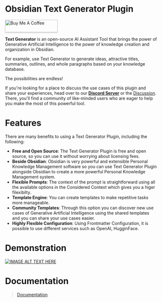 
# Obsidian Text Generator Plugin 
<a href="https://www.buymeacoffee.com/haouarine" target="_blank"><img src="https://www.buymeacoffee.com/assets/img/custom_images/orange_img.png" alt="Buy Me A Coffee" style="height: 41px !important;width: 174px !important;box-shadow: 0px 3px 2px 0px rgba(190, 190, 190, 0.5) !important;-webkit-box-shadow: 0px 3px 2px 0px rgba(190, 190, 190, 0.5) !important;" ></a>

**Text Generator** is an open-source AI Assistant Tool that brings the power of Generative Artificial Intelligence to the power of knowledge creation and organization in Obsidian.

For example, use Text Generator to generate ideas, attractive titles, summaries, outlines, and whole paragraphs based on your knowledge database.

The possibilities are endless!


If you're looking for a place to discuss the use cases of this plugin and share your experiences, head over to our [**Discord Server**](https://discord.gg/bJm33Rqk) or the [Discussion](https://github.com/nhaouari/obsidian-textgenerator-plugin/discussions/categories/use-cases). There, you'll find a community of like-minded users who are eager to help you make the most of this powerful tool.

# Features

There are many benefits to using a Text Generator Plugin, including the following:

* **Free and Open Source**: The Text Generator Plugin is free and open source, so you can use it without worrying about licensing fees.
* **Beside Obsidian**: Obsidian is very powerful and extensible Personal Knowledge Management software so you can use Text Generator Plugin alongside Obsidian to create a more powerful Personal Knowledge Management system.
* **Flexible Prompts**: The context of the prompt is straightforward using all the available options in the Considered Context which gives you a higer filexibilty.
* **Template Engine**: You can create templates to make repetitive tasks more manageable.
* **Community Templates**: Through this option you can discover new use cases of Generative Artificial Intelligence using the shared templates and you can share your use cases easier.
* **Highly Flexible Configuration**: Using Frontmatter Configuration, it is possible to use different services such as OpenAI, HugginFace.
# Demonstration 
[![IMAGE ALT TEXT HERE](https://img.youtube.com/vi/OergqWCdFKc/0.jpg)](https://www.youtube.com/watch?v=OergqWCdFKc)
# Documentation 
> [Documentation](https://bit.ly/3ORwT00). 

